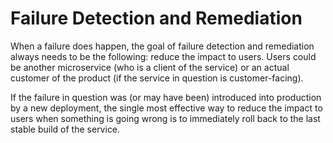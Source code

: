 # Failure Detection and Remediation

When a failure does happen, the goal of failure detection and remediation always needs to be the following: reduce the impact to users. Users could be another microservice (who is a client of the service) or an actual customer of the product (if the service in question is customer-facing).

If the failure in question was (or may have been) introduced into production by a new deployment, the single most effective way to reduce the impact to users when something is going wrong is to immediately roll back to the last stable build of the service.